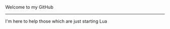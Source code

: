 Welcome to my GitHub
________________________________
I'm here to help those which are just starting Lua
